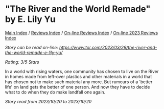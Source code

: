 # "The River and the World Remade" by E. Lily Yu

[Main Index](../../../README.md) / [Reviews Index](../../README.md) / [On-line Reviews Index](../README.md) / [On-line 2023 Reviews Index](README.md)

*Story can be read on-line: <https://www.tor.com/2023/03/29/the-river-and-the-world-remade-e-lily-yu/>*

*Rating: 3/5 Stars*

In a world with rising waters, one community has chosen to live on the River in homes made from left-over plastics and other materials in a world that has chosen not to make such material any more. But rumours of a 'better life' on land gets the better of one person. And now they have to decide what to do when they do make landfall one again.

*Story read from 2023/10/20 to 2023/10/20*

